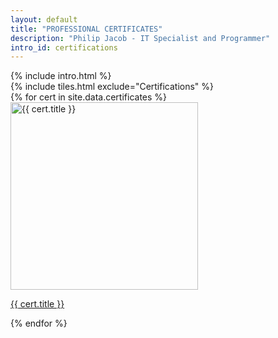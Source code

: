 ```yaml
---
layout: default
title: "PROFESSIONAL CERTIFICATES"
description: "Philip Jacob - IT Specialist and Programmer"
intro_id: certifications
---
```

<div class="container-fluid"> <!-- Using container-fluid for full width -->
  <div class="row">
    <!-- Introduction Container -->
      <div class="col-lg-9 col-md-8" >
        {% include intro.html %}
      </div>
    <!-- Tiles Container -->
    <div class="col-lg-3 col-md-4">
      <div class="mt-5">
        {% include tiles.html exclude="Certifications" %}
      </div>
    </div>
  </div>
  <!-- Tiles Container for Certificates -->
  <div class="row">
    <div class="certificate-tiles">
      {% for cert in site.data.certificates %}
        <a href="/certificate_details.html?id={{ cert.id }}">
          <div class="certificate-tile">
            <div class="mt-5">
              <img src="{{ '/images/certificates/' | append: cert.image }}" alt="{{ cert.title }}" style="width: 300px; height: 300px;">
              <p>{{ cert.title }}</p>
            </div>
          </div> 
        </a>
      {% endfor %}
    </div>
  </div>
</div>